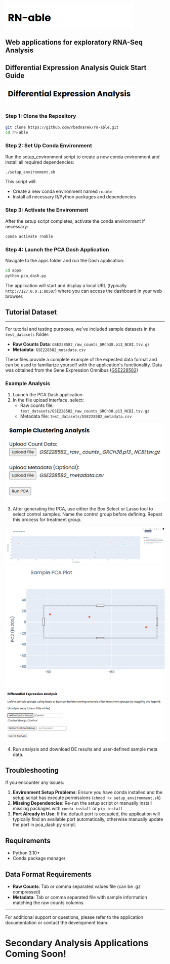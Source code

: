 ![RN-able Application Suite](docs/images/rnable.png)
## Web applications for exploratory RNA-Seq Analysis



## Differential Expression Analysis Quick Start Guide
![DE application](docs/images/rnable_de_analysis.png)

### Step 1: Clone the Repository

```bash
git clone https://github.com/rbednarek/rn-able.git
cd rn-able
```

### Step 2: Set Up Conda Environment

Run the setup_environment script to create a new conda environment and install all required dependencies:

```bash
./setup_environment.sh
```

This script will:
- Create a new conda environment named `rnable`
- Install all necessary R/Python packages and dependencies

### Step 3: Activate the Environment

After the setup script completes, activate the conda environment if necessary:

```bash
conda activate rnable
```

### Step 4: Launch the PCA Dash Application

Navigate to the apps folder and run the Dash application:

```bash
cd apps
python pca_dash.py
```

The application will start and display a local URL (typically `http://127.0.0.1:8050/`) where you can access the dashboard in your web browser.

## Tutorial Dataset

---

For tutorial and testing purposes, we've included sample datasets in the `test_datasets` folder:

- **Raw Counts Data**: `GSE228582_raw_counts_GRCh38.p13_NCBI.tsv.gz`
- **Metadata**: `GSE228582_metadata.csv`

These files provide a complete example of the expected data format and can be used to familiarize yourself with the application's functionality. Data was obtained from the Gene Expression Omnibus ([GSE228582](https://www.ncbi.nlm.nih.gov/geo/query/acc.cgi?acc=GSE228582))

### Example Analysis

1. Launch the PCA Dash application
2. In the file upload interface, select:
   - Raw counts file: `test_datasets/GSE228582_raw_counts_GRCh38.p13_NCBI.tsv.gz`
   - Metadata file: `test_datasets/GSE228582_metadata.csv`

![App Prep](docs/images/rnable_fileselect.png)

3. After generating the PCA, use either the Box Select or Lasso tool to select control samples. Name the control group before defining. Repeat this process for treatment group. 

![PCA select](docs/images/rnable_pca_boxselect.png)
![DE Analysis](docs/images/rnable_highlight_group1.png)
![Group select](docs/images/rnable_groupselect.png)

4. Run analysis and download DE results and user-defined sample meta data.


## Troubleshooting

If you encounter any issues:

1. **Environment Setup Problems**: Ensure you have conda installed and the setup script has execute permissions (`chmod +x setup_environment.sh`)
2. **Missing Dependencies**: Re-run the setup script or manually install missing packages with `conda install` or `pip install`
3. **Port Already in Use**: If the default port is occupied, the application will typically find an available port automatically, otherwise manually update the port in pca_dash.py script.

## Requirements

- Python 3.10+
- Conda package manager

## Data Format Requirements

- **Raw Counts**: Tab or comma separated values file (can be .gz compressed)
- **Metadata**: Tab or comma separated file with sample information matching the raw counts columns

---

For additional support or questions, please refer to the application documentation or contact the development team.


# Secondary Analysis Applications Coming Soon!